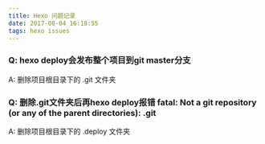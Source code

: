```yaml
---
title: Hexo 问题记录
date: 2017-08-04 16:18:55
tags: hexo issues
---
```


### Q: hexo deploy会发布整个项目到git master分支
A: 删除项目根目录下的 .git 文件夹

### Q: 删除.git文件夹后再hexo deploy报错 fatal: Not a git repository (or any of the parent directories): .git
A: 删除项目根目录下的 .deploy 文件夹